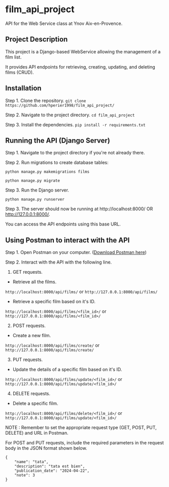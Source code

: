 # film_api_project
API for the Web Service class at Ynov Aix-en-Provence.

## Project Description
This project is a Django-based WebService allowing the management of a film list.

It provides API endpoints for retrieving, creating, updating, and deleting films (CRUD).

## Installation
Step 1. Clone the repository.
```git clone https://github.com/hperier1998/film_api_project/```

Step 2. Navigate to the project directory. 
```cd film_api_project```

Step 3. Install the dependencies.
```pip install -r requirements.txt```

## Running the API (Django Server)
Step 1. Navigate to the project directory if you're not already there. 

Step 2. Run migrations to create database tables:

```python manage.py makemigrations films```

```python manage.py migrate```


Step 3. Run the Django server.

```python manage.py runserver```

Step 3. The server should now be running at http://localhost:8000/ OR http://127.0.0.1:8000/.

You can access the API endpoints using this base URL.

## Using Postman to interact with the API
Step 1. Open Postman on your computer. ([Download Postman here](https://www.postman.com/downloads/)) <br/>

Step 2. Interact with the API with the following line.
1. GET requests.
* Retrieve all the films.

```http://localhost:8000/api/films/``` or ```http://127.0.0.1:8000/api/films/```

* Retrieve a specific film based on it's ID.

```http://localhost:8000/api/films/<film_id>/``` or ```http://127.0.0.1:8000/api/films/<film_id>/```

2. POST requests.
* Create a new film.

```http://localhost:8000/api/films/create/``` or ```http://127.0.0.1:8000/api/films/create/```

3. PUT requests.
* Update the details of a specific film based on it's ID.

```http://localhost:8000/api/films/update/<film_id>/``` or ```http://127.0.0.1:8000/api/films/update/<film_id>/```


4. DELETE requests.
* Delete a specific film.

```http://localhost:8000/api/films/delete/<film_id>/``` or ```http://127.0.0.1:8000/api/films/update/<film_id>/```


NOTE : Remember to set the appropriate request type (GET, POST, PUT, DELETE) and URL in Postman. 

For POST and PUT requests, include the required parameters in the request body in the JSON format shown below.
```
{
    "name": "tata",
    "description": "tata est bien",
    "publication_date": "2024-04-22",
    "note": 3
}
```